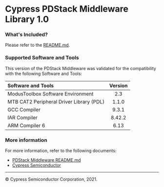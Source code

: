 # Cypress PDStack Middleware Library 1.0

### What's Included?
Please refer to the [README.md](./README.md).

### Supported Software and Tools
This version of the PDStack Middleware was validated for the compatibility with the following Software and Tools:

| Software and Tools                                      | Version |
| :---                                                    | :----:  |
| ModusToolbox Software Environment                       | 2.3     |
| MTB CAT2 Peripheral Driver Library (PDL)                | 1.1.0   |
| GCC Compiler                                            | 9.3.1   |
| IAR Compiler                                            | 8.42.2  |
| ARM Compiler 6                                          | 6.13    |

### More information
For more information, refer to the following documents:
* [PDStack Middleware README.md](./README.md)
* [Cypress Semiconductor](http://www.cypress.com)
  
---
© Cypress Semiconductor Corporation, 2021.
